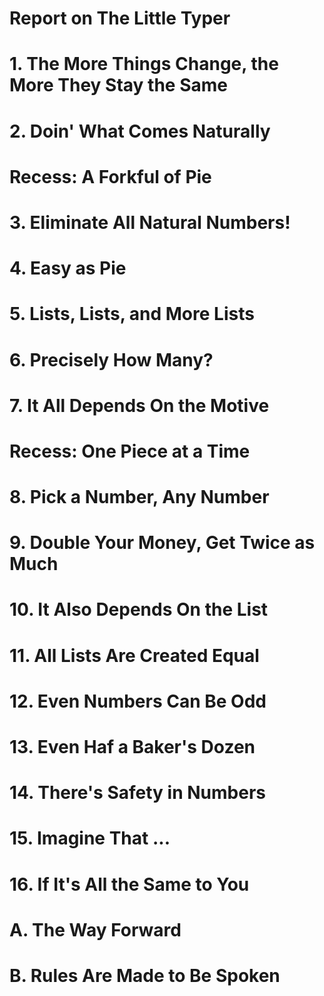 Report on The Little Typer
==========================

# 1. The More Things Change, the More They Stay the Same
# 2. Doin' What Comes Naturally
# Recess: A Forkful of Pie
# 3. Eliminate All Natural Numbers!
# 4. Easy as Pie
# 5. Lists, Lists, and More Lists
# 6. Precisely How Many?
# 7. It All Depends On the Motive
# Recess: One Piece at a Time
# 8. Pick a Number, Any Number
# 9. Double Your Money, Get Twice as Much
# 10. It Also Depends On the List
# 11. All Lists Are Created Equal
# 12. Even Numbers Can Be Odd
# 13. Even Haf a Baker's Dozen
# 14. There's Safety in Numbers
# 15. Imagine That ...
# 16. If It's All the Same to You
# A. The Way Forward
# B. Rules Are Made to Be Spoken
